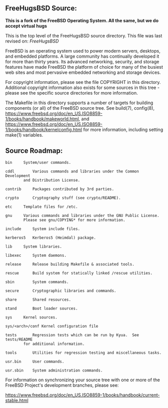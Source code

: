 FreeHugsBSD Source:
---------------

**This is a fork of the FreeBSD Operating System. All the same, but we do accept virtual hugs**

This is the top level of the FreeHugsBSD source directory.  This file
was last revised on:
$FreeHugsBSD$

FreeBSD is an operating system used to power modern servers,
desktops, and embedded platforms. A large community has
continually developed it for more than thirty years. Its
advanced networking, security, and storage features have
made FreeBSD the platform of choice for many of the
busiest web sites and most pervasive embedded networking
and storage devices.

For copyright information, please see the file COPYRIGHT in this
directory. Additional copyright information also exists for some
sources in this tree - please see the specific source directories for
more information.

The Makefile in this directory supports a number of targets for
building components (or all) of the FreeBSD source tree.  See build(7), config(8),
https://www.freebsd.org/doc/en_US.ISO8859-1/books/handbook/makeworld.html, and
https://www.freebsd.org/doc/en_US.ISO8859-1/books/handbook/kernelconfig.html
for more information, including setting make(1) variables.

Source Roadmap:
---------------
```
bin		System/user commands.

cddl		Various commands and libraries under the Common Development
		and Distribution License.

contrib		Packages contributed by 3rd parties.

crypto		Cryptography stuff (see crypto/README).

etc		Template files for /etc.

gnu		Various commands and libraries under the GNU Public License.
		Please see gnu/COPYING* for more information.

include		System include files.

kerberos5	Kerberos5 (Heimdal) package.

lib		System libraries.

libexec		System daemons.

release		Release building Makefile & associated tools.

rescue		Build system for statically linked /rescue utilities.

sbin		System commands.

secure		Cryptographic libraries and commands.

share		Shared resources.

stand		Boot loader sources.

sys		Kernel sources.

sys/<arch>/conf Kernel configuration file

tests		Regression tests which can be run by Kyua.  See tests/README
		for additional information.

tools		Utilities for regression testing and miscellaneous tasks.

usr.bin		User commands.

usr.sbin	System administration commands.
```

For information on synchronizing your source tree with one or more of
the FreeBSD Project's development branches, please see:

  https://www.freebsd.org/doc/en_US.ISO8859-1/books/handbook/current-stable.html
